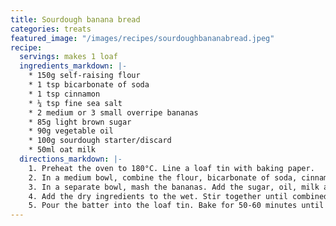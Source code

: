```yaml
---
title: Sourdough banana bread
categories: treats
featured_image: "/images/recipes/sourdoughbananabread.jpeg"
recipe:
  servings: makes 1 loaf
  ingredients_markdown: |-
    * 150g self-raising flour
    * 1 tsp bicarbonate of soda
    * 1 tsp cinnamon
    * ¼ tsp fine sea salt
    * 2 medium or 3 small overripe bananas
    * 85g light brown sugar
    * 90g vegetable oil
    * 100g sourdough starter/discard
    * 50ml oat milk
  directions_markdown: |-
    1. Preheat the oven to 180°C. Line a loaf tin with baking paper.
    2. In a medium bowl, combine the flour, bicarbonate of soda, cinnamon and salt, and set aside.
    3. In a separate bowl, mash the bananas. Add the sugar, oil, milk and sourdough starter. Stir together until smooth.
    4. Add the dry ingredients to the wet. Stir together until combined but try not to overmix. Add a little more milk as needed.
    5. Pour the batter into the loaf tin. Bake for 50-60 minutes until a toothpick inserted into the centre of the loaf comes out clean. If the loaf looks like it's browning too much but is not cooked through yet, cover with foil for the last 20 minutes of baking. Allow to cool before serving.
---
```

